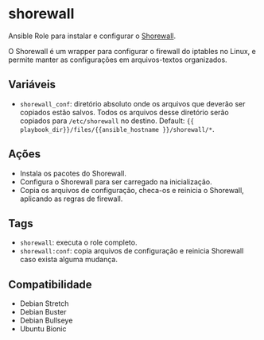 # shorewall

Ansible Role para instalar e configurar o
[Shorewall](http://www.shorewall.net/).

O Shorewall é um wrapper para configurar o firewall do iptables no Linux, e
permite manter as configurações em arquivos-textos organizados.

## Variáveis

- `shorewall_conf`: diretório absoluto onde os arquivos que deverão ser copiados
  estão salvos. Todos os arquivos desse diretório serão copiados para
  `/etc/shorewall` no destino. Default: `{{
  playbook_dir}}/files/{{ansible_hostname }}/shorewall/*`.

## Ações

- Instala os pacotes do Shorewall.
- Configura o Shorewall para ser carregado na inicialização.
- Copia os arquivos de configuração, checa-os e reinicia o Shorewall, aplicando
  as regras de firewall.

## Tags

- `shorewall`: executa o role completo.
- `shorewall:conf`: copia arquivos de configuração e reinicia Shorewall caso
  exista alguma mudança.

## Compatibilidade

- Debian Stretch
- Debian Buster
- Debian Bullseye
- Ubuntu Bionic
